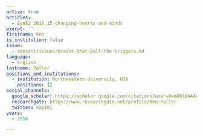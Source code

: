 ```yaml
---
active: true
articles:
  - SynE2_2016_15_changing-hearts-and-minds
exerpt: ''
firstname: Ken
is_institution: false
issue:
  - content/issues/brains-that-pull-the-triggers.md
language:
  - English
lastname: Paller
positions_and_institutions:
  - institution: Northwestern University, USA
    positions: []
social_channels:
  google_scholar: https://scholar.google.com/citations?user=8wmO6l0AAAAJ&hl=en
  researchgate: https://www.researchgate.net/profile/Ken-Paller
  twitter: kap101
years:
  - 2016

---
```

